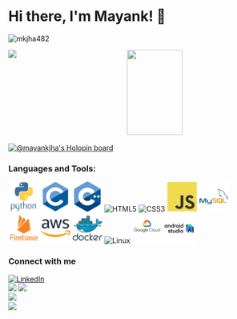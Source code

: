 # Hi there, I'm Mayank! :wave:

<p align="left"> <img src="https://komarev.com/ghpvc/?username=mkjha482&label=Profile%20views&color=0e75b6&style=flat" alt="mkjha482" /> </p>

<img align="left" width="47%" src="https://github-readme-stats.vercel.app/api?username=mkjha482&show_icons=true&theme=tokyonight">

<img width="47%" height="170" src="https://github-readme-stats.vercel.app/api/top-langs/?username=mkjha482&layout=compact">

[![@mayankjha's Holopin board](https://holopin.me/mayankjha)](https://holopin.io/@mayankjha)

<h3 align="left">Languages and Tools:</h3>
<p align="left">
<img alt="Python" src="https://github.com/devicons/devicon/blob/master/icons/python/python-original-wordmark.svg" width="60" height="60">
<img alt="C" src="https://raw.githubusercontent.com/devicons/devicon/master/icons/c/c-original.svg" width="60" height="60">
<img alt="C++" src="https://raw.githubusercontent.com/devicons/devicon/master/icons/cplusplus/cplusplus-original.svg" width="60" height="60">
<img alt="HTML5" src="https://img.shields.io/badge/html5-%23E34F26.svg?style=for-the-badge&logo=html5&logoColor=white">
<img alt="CSS3" src="https://img.shields.io/badge/css3-%231572B6.svg?style=for-the-badge&logo=css3&logoColor=white">
<img alt="JavaScript" src="https://github.com/devicons/devicon/blob/master/icons/javascript/javascript-original.svg" width="60" height="60">
<img alt="MySQL" src="https://raw.githubusercontent.com/devicons/devicon/master/icons/mysql/mysql-original-wordmark.svg" width="60" height="60">
<img alt="Firebase" src="https://github.com/devicons/devicon/blob/master/icons/firebase/firebase-plain-wordmark.svg" width="60" height="60">
<img alt="AWS" src="https://github.com/devicons/devicon/blob/master/icons/amazonwebservices/amazonwebservices-original-wordmark.svg" width="60" height="60">
<img alt="Docker" src="https://github.com/devicons/devicon/blob/master/icons/docker/docker-original-wordmark.svg" width="60" height="60">
<img alt="Linux" src="https://img.shields.io/badge/Linux-FCC624?style=for-the-badge&logo=linux&logoColor=black">
<img alt="GCP" src="https://github.com/devicons/devicon/blob/master/icons/googlecloud/googlecloud-original-wordmark.svg" width="60" height="60">
<img alt="Android Studio" src="https://github.com/devicons/devicon/blob/master/icons/androidstudio/androidstudio-original-wordmark.svg" width="60" height="60">
</p>

<h3 align="left">Connect with me</h3>
<p>
<a href="https://www.linkedin.com/in/mayank-jha-9181341b0/"><img alt="LinkedIn" src="https://img.shields.io/badge/linkedin-%230077B5.svg?style=for-the-badge&logo=linkedin&logoColor=white"></a><br/>
<img src="https://img.shields.io/badge/mkjha482@gmail.com-039BE5?style=for-the-badge&logo=Gmail&logoColor=white"> <img src="https://img.shields.io/badge/mjha482@outlook.com-039BE5?style=for-the-badge&logoColor=white"> <br/>
<a href="https://twitter.com/Mayank__jha__56"><img src="https://img.shields.io/badge/Twitter-039BE5?style=for-the-badge&logo=Twitter&logoColor=white"></a><br/>
<a href="https://wa.me/919031838924"><img src="https://img.shields.io/badge/Whatsapp-039BE5?style=for-the-badge&logo=Whatsapp&logoColor=white"></a><br/>
</p>
